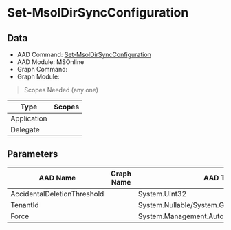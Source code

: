 # Set-MsolDirSyncConfiguration

> 

## Data

+ AAD Command: [Set-MsolDirSyncConfiguration](https://docs.microsoft.com/en-us/powershell/module/MSOnline/Set-MsolDirSyncConfiguration)
+ AAD Module: MSOnline
+ Graph Command: []()
+ Graph Module: 

> Scopes Needed (any one)

|Type|Scopes|
|---|---|
|Application||
|Delegate||

## Parameters

|AAD Name|Graph Name|AAD Type|Graph Type|Infos|
|---|---|---|---|---|
|AccidentalDeletionThreshold||System.UInt32|||
|TenantId||System.Nullable/System.Guid|||
|Force||System.Management.Automation.SwitchParameter|||

